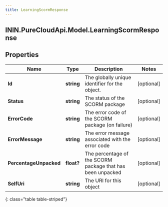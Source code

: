 ```yaml
---
title: LearningScormResponse
---
```

## ININ.PureCloudApi.Model.LearningScormResponse

## Properties

|Name | Type | Description | Notes|
|------------ | ------------- | ------------- | -------------|
| **Id** | **string** | The globally unique identifier for the object. | [optional] |
| **Status** | **string** | The status of the SCORM package | [optional] |
| **ErrorCode** | **string** | The error code of the SCORM package (on failure) | [optional] |
| **ErrorMessage** | **string** | The error message associated with the error code | [optional] |
| **PercentageUnpacked** | **float?** | The percentage of the SCORM package that has been unpacked | [optional] |
| **SelfUri** | **string** | The URI for this object | [optional] |
{: class="table table-striped"}


